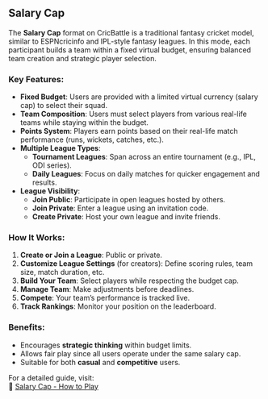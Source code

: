 ## Salary Cap

The **Salary Cap** format on CricBattle is a traditional fantasy cricket model, similar to ESPNcricinfo and IPL-style fantasy leagues. In this mode, each participant builds a team within a fixed virtual budget, ensuring balanced team creation and strategic player selection.

### Key Features:
- **Fixed Budget**: Users are provided with a limited virtual currency (salary cap) to select their squad.
- **Team Composition**: Users must select players from various real-life teams while staying within the budget.
- **Points System**: Players earn points based on their real-life match performance (runs, wickets, catches, etc.).
- **Multiple League Types**:
  - **Tournament Leagues**: Span across an entire tournament (e.g., IPL, ODI series).
  - **Daily Leagues**: Focus on daily matches for quicker engagement and results.
- **League Visibility**:
  - **Join Public**: Participate in open leagues hosted by others.
  - **Join Private**: Enter a league using an invitation code.
  - **Create Private**: Host your own league and invite friends.

### How It Works:
1. **Create or Join a League**: Public or private.
2. **Customize League Settings** (for creators): Define scoring rules, team size, match duration, etc.
3. **Build Your Team**: Select players while respecting the budget cap.
4. **Manage Team**: Make adjustments before deadlines.
5. **Compete**: Your team’s performance is tracked live.
6. **Track Rankings**: Monitor your position on the leaderboard.

### Benefits:
- Encourages **strategic thinking** within budget limits.
- Allows fair play since all users operate under the same salary cap.
- Suitable for both **casual** and **competitive** users.

For a detailed guide, visit:  
🔗 [Salary Cap - How to Play](https://fantasycricket.cricbattle.com/HowToPlay/SalaryCap?LeagueModel=SalaryCap)
